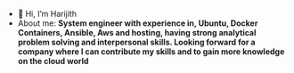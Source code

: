 - 👋 Hi, I’m Harijith
- About me: 
**System engineer with experience in, Ubuntu, Docker Containers, Ansible, Aws and hosting, having strong analytical problem solving and interpersonal skills.   Looking forward for a company where I can contribute my skills and to gain more knowledge on the cloud world**
